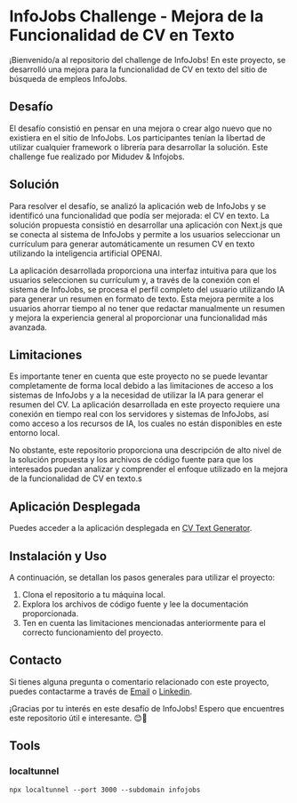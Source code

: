 # InfoJobs Challenge - Mejora de la Funcionalidad de CV en Texto

¡Bienvenido/a al repositorio del challenge de InfoJobs! En este proyecto, se desarrolló una mejora para la funcionalidad de CV en texto del sitio de búsqueda de empleos InfoJobs.

## Desafío

El desafío consistió en pensar en una mejora o crear algo nuevo que no existiera en el sitio de InfoJobs. Los participantes tenían la libertad de utilizar cualquier framework o librería para desarrollar la solución. Este challenge fue realizado por Midudev & Infojobs.

## Solución

Para resolver el desafío, se analizó la aplicación web de InfoJobs y se identificó una funcionalidad que podía ser mejorada: el CV en texto. La solución propuesta consistió en desarrollar una aplicación con Next.js que se conecta al sistema de InfoJobs y permite a los usuarios seleccionar un currículum para generar automáticamente un resumen CV en texto utilizando la inteligencia artificial OPENAI.

La aplicación desarrollada proporciona una interfaz intuitiva para que los usuarios seleccionen su currículum y, a través de la conexión con el sistema de InfoJobs, se procesa el perfil completo del usuario utilizando IA para generar un resumen en formato de texto. Esta mejora permite a los usuarios ahorrar tiempo al no tener que redactar manualmente un resumen y mejora la experiencia general al proporcionar una funcionalidad más avanzada.

## Limitaciones

Es importante tener en cuenta que este proyecto no se puede levantar completamente de forma local debido a las limitaciones de acceso a los sistemas de InfoJobs y a la necesidad de utilizar la IA para generar el resumen del CV. La aplicación desarrollada en este proyecto requiere una conexión en tiempo real con los servidores y sistemas de InfoJobs, así como acceso a los recursos de IA, los cuales no están disponibles en este entorno local.

No obstante, este repositorio proporciona una descripción de alto nivel de la solución propuesta y los archivos de código fuente para que los interesados puedan analizar y comprender el enfoque utilizado en la mejora de la funcionalidad de CV en texto.s

## Aplicación Desplegada

Puedes acceder a la aplicación desplegada en [CV Text Generator](https://infojobs-challenge.vercel.app/).

## Instalación y Uso

A continuación, se detallan los pasos generales para utilizar el proyecto:

1. Clona el repositorio a tu máquina local.
2. Explora los archivos de código fuente y lee la documentación proporcionada.
3. Ten en cuenta las limitaciones mencionadas anteriormente para el correcto funcionamiento del proyecto.

## Contacto

Si tienes alguna pregunta o comentario relacionado con este proyecto, puedes contactarme a través de [Email](maxincolla@gmail.com) o [Linkedin](https://www.linkedin.com/in/maximilianocolla).

¡Gracias por tu interés en este desafío de InfoJobs! Espero que encuentres este repositorio útil e interesante. 😊🚀

## Tools
### localtunnel
`npx localtunnel --port 3000 --subdomain infojobs`